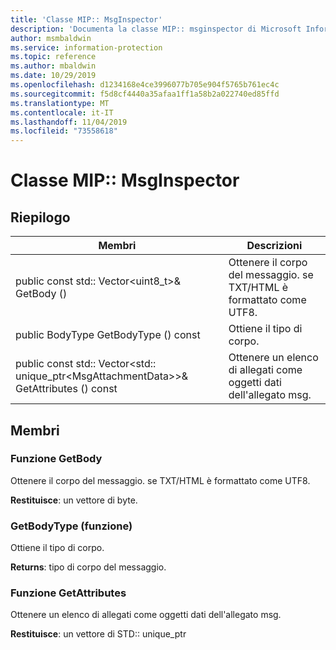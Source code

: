 ```yaml
---
title: 'Classe MIP:: MsgInspector'
description: 'Documenta la classe MIP:: msginspector di Microsoft Information Protection (MIP) SDK.'
author: msmbaldwin
ms.service: information-protection
ms.topic: reference
ms.author: mbaldwin
ms.date: 10/29/2019
ms.openlocfilehash: d1234168e4ce3996077b705e904f5765b761ec4c
ms.sourcegitcommit: f5d8cf4440a35afaa1ff1a58b2a022740ed85ffd
ms.translationtype: MT
ms.contentlocale: it-IT
ms.lasthandoff: 11/04/2019
ms.locfileid: "73558618"
---
```

# <a name="class-mipmsginspector"></a>Classe MIP:: MsgInspector 
  
## <a name="summary"></a>Riepilogo
 Membri                        | Descrizioni                                
--------------------------------|---------------------------------------------
public const std:: Vector\<uint8_t\>& GetBody ()  |  Ottenere il corpo del messaggio. se TXT/HTML è formattato come UTF8.
public BodyType GetBodyType () const  |  Ottiene il tipo di corpo.
public const std:: Vector\<std:: unique_ptr\<MsgAttachmentData\>\>& GetAttributes () const  |  Ottenere un elenco di allegati come oggetti dati dell'allegato msg.
  
## <a name="members"></a>Membri
  
### <a name="getbody-function"></a>Funzione GetBody
Ottenere il corpo del messaggio. se TXT/HTML è formattato come UTF8.

  
**Restituisce**: un vettore di byte.
  
### <a name="getbodytype-function"></a>GetBodyType (funzione)
Ottiene il tipo di corpo.

  
**Returns**: tipo di corpo del messaggio.
  
### <a name="getattachments-function"></a>Funzione GetAttributes
Ottenere un elenco di allegati come oggetti dati dell'allegato msg.

  
**Restituisce**: un vettore di STD:: unique_ptr<MsgAttachmentData>